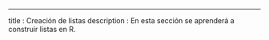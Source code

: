 ---
title       : Creación de listas
description : En esta sección se aprenderá a construir listas en R.